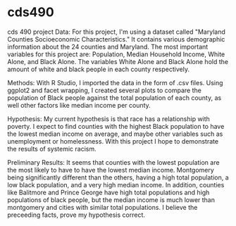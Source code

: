 # cds490
cds 490 project
Data:
For this project, I'm using a dataset called "Maryland Counties Socioeconomic Characteristics." 
It contains various demographic information about the 24 counties and Maryland. 
The most important variables for this project are: Population, Median Household Income, White Alone, and Black Alone. 
The variables White Alone and Black Alone hold the amount of white and black people in each county respectively. 


Methods:
With R Studio, I imported the data in the form of .csv files. 
Using ggplot2 and facet wrapping, I created several plots to compare the population of Black people against the total population of each county, as well other factors like median income per county. 


Hypothesis:
My current hypothesis is that race has a relationship with poverty. I expect to find counties with the highest Black population to have the lowest median income on average, and
maybe other variables such as unemployment or homelessness. With this project I hope to demonstrate the results of systemic racism. 

Preliminary Results:
It seems that counties with the lowest population are the most likely to have to have the lowest median income. Montgomery being significantly different than the others,
having a high total population, a low black population, and a very high median income. In addition, counties like Balitmore and Prince George have high total populations 
and high populations of black people, but the median income is much lower than montgomery and cities with similar total populations. I believe the preceeding facts,
prove my hypothesis correct. 
